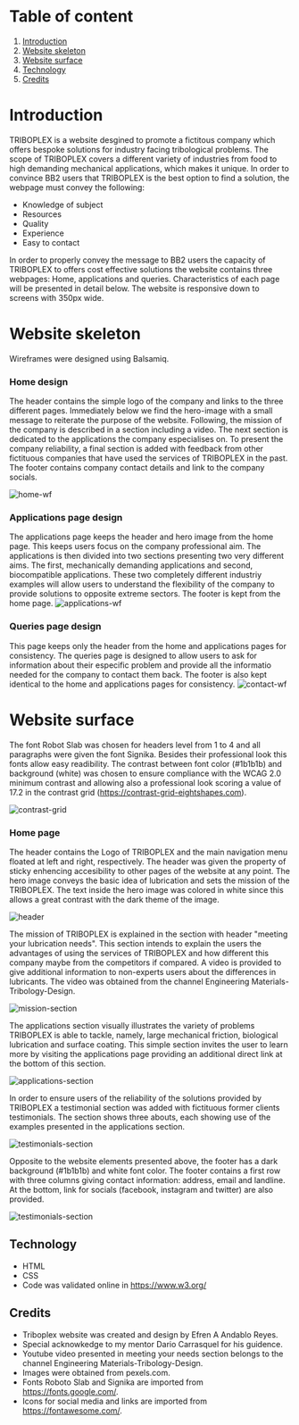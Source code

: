 # Table of content

1. [Introduction](#introduction)
2. [Website skeleton](#website-skeleton)
3. [Website surface](#website-surface)
4. [Technology](#technology)
5. [Credits](#credits)

# Introduction

TRIBOPLEX is a website desgined to promote a fictitous company which offers bespoke solutions for industry facing tribological problems. The scope of TRIBOPLEX covers a different variety of industries from food to high demanding mechanical applications, which makes it unique.
In order to convince BB2 users that TRIBOPLEX is the best option to find a solution, the webpage must convey the following:

- Knowledge of subject
- Resources
- Quality
- Experience
- Easy to contact

In order to properly convey the message to BB2 users the capacity of TRIBOPLEX to offers cost effective solutions the website contains three webpages: Home, applications and queries. Characteristics of each page will be presented in detail below.
The website is responsive down to screens with 350px wide.

# Website skeleton

Wireframes were designed using Balsamiq.

### Home design

The header contains the simple logo of the company and links to the three different pages. Immediately below we find the hero-image with a small message to reiterate the purpose of the website. Following, the mission of the company is described in a section including a video. The next section is dedicated to the applications the company especialises on. To present the company reliability, a final section is added with feedback from other fictituous companies that have used the services of TRIBOPLEX in the past. The footer contains company contact details and link to the company socials.

![home-wf](assets/images/home-wf.png)

### Applications page design

The applications page keeps the header and hero image from the home page. This keeps users focus on the company professional aim. The applications is then divided into two sections presenting two very different aims. The first, mechanically demanding applications and second, biocompatible applications. These two completely different industriy examples will allow users to understand the flexibility of the company to provide solutions to opposite extreme sectors. The footer is kept from the home page.
![applications-wf](assets/images/applications-wf.png)

### Queries page design

This page keeps only the header from the home and applications pages for consistency.
The queries page is designed to allow users to ask for information about their especific problem and provide all the informatio needed for the company to contact them back.
The footer is also kept identical to the home and applications pages for consistency.
![contact-wf](assets/images/contact-wf.png)

# Website surface

The font Robot Slab was chosen for headers level from 1 to 4 and all paragraphs were given the font Signika. Besides their professional look this fonts allow easy readibility. The contrast between font color (#1b1b1b) and background (white) was chosen to ensure compliance with the WCAG 2.0 minimum contrast and allowing also a professional look scoring a value of 17.2 in the contrast grid (https://contrast-grid-eightshapes.com).

![contrast-grid](assets/images/contrast-grid.png)

### Home page

The header contains the Logo of TRIBOPLEX and the main navigation menu floated at left and right, respectively. The header was given the property of sticky enhencing accesibility to other pages of the website at any point.
The hero image conveys the basic idea of lubrication and sets the mission of the TRIBOPLEX.
The text inside the hero image was colored in white since this allows a great contrast with the dark theme of the image.

![header](assets/images/readme-header.png)

The mission of TRIBOPLEX is explained in the section with header "meeting your lubrication needs". This section intends to explain the users the advantages of using the services of TRIBOPLEX and how different this company maybe from the competitors if compared. A video is provided to give additional information to non-experts users about the differences in lubricants. The video was obtained from the channel Engineering Materials-Tribology-Design.

![mission-section](assets/images/readme-mission.png)

The applications section visually illustrates the variety of problems TRIBOPLEX is able to tackle, namely, large mechanical friction, biological lubrication and surface coating. This simple section invites the user to learn more by visiting the applications page providing an additional direct link at the bottom of this section.

![applications-section](assets/images/readme-applications.png)

In order to ensure users of the reliability of the solutions provided by TRIBOPLEX a testimonial section was added with fictituous former clients testimonials. The section shows three abouts, each showing use of the examples presented in the applications section.

![testimonials-section](assets/images/readme-testimonial.png)

Opposite to the website elements presented above, the footer has a dark background (#1b1b1b) and white font color. The footer contains a first row with three columns giving contact information: address, email and landline. At the bottom, link for socials (facebook, instagram and twitter) are also provided.  

![testimonials-section](assets/images/readme-footer.png)

## Technology

- HTML
- CSS
- Code was validated online in https://www.w3.org/

## Credits
- Triboplex website was created and design by Efren A Andablo Reyes.
- Special acknowkedge to my mentor Dario Carrasquel for his guidence.
- Youtube video presented in meeting your needs section belongs to the channel Engineering Materials-Tribology-Design.
- Images were obtained from pexels.com.
- Fonts Roboto Slab and Signika are imported from https://fonts.google.com/.
- Icons for social media and links are imported from https://fontawesome.com/.
